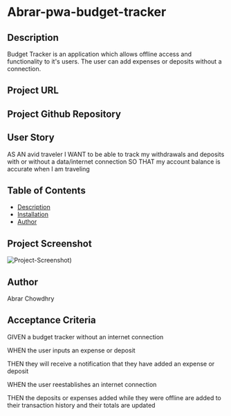 # Abrar-pwa-budget-tracker

## Description
Budget Tracker is an application which allows offline access and functionality to it's users. The user can add expenses or deposits without a connection.

## Project URL


## Project Github Repository


## User Story
AS AN avid traveler
I WANT to be able to track my withdrawals and deposits with or without a data/internet connection
SO THAT my account balance is accurate when I am traveling

## Table of Contents
  * [Description](#description)
  * [Installation](#installation)
  * [Author](#author)

## Project Screenshot
![Project-Screenshot]())

## Author
Abrar Chowdhry

## Acceptance Criteria
GIVEN a budget tracker without an internet connection

WHEN the user inputs an expense or deposit

THEN they will receive a notification that they have added an expense or deposit

WHEN the user reestablishes an internet connection

THEN the deposits or expenses added while they were offline are added to their transaction history and their totals are updated
